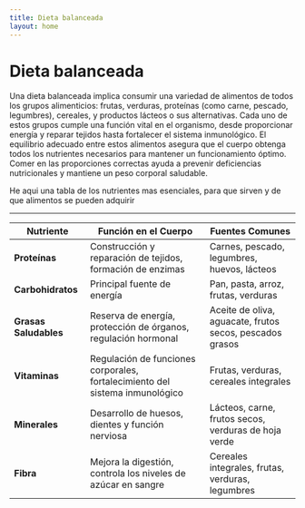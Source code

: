 ```yaml
---
title: Dieta balanceada
layout: home
---
```

# Dieta balanceada


Una dieta balanceada implica consumir una variedad de alimentos de todos los grupos alimenticios:
frutas, verduras, proteínas (como carne, pescado, legumbres), cereales, y productos lácteos o sus alternativas.
Cada uno de estos grupos cumple una función vital en el organismo, desde proporcionar energía y reparar tejidos
hasta fortalecer el sistema inmunológico. El equilibrio adecuado entre estos alimentos asegura que el cuerpo
obtenga todos los nutrientes necesarios para mantener un funcionamiento óptimo. Comer en las proporciones
correctas ayuda a prevenir deficiencias nutricionales y mantiene un peso corporal saludable.


He aqui una tabla de los nutrientes mas esenciales, para que sirven y de que alimentos se pueden adquirir

----

| **Nutriente**      | **Función en el Cuerpo**                                     | **Fuentes Comunes**                             |
|--------------------|--------------------------------------------------------------|-------------------------------------------------|
| **Proteínas**      | Construcción y reparación de tejidos, formación de enzimas   | Carnes, pescado, legumbres, huevos, lácteos     |
| **Carbohidratos**  | Principal fuente de energía                                   | Pan, pasta, arroz, frutas, verduras             |
| **Grasas Saludables**| Reserva de energía, protección de órganos, regulación hormonal | Aceite de oliva, aguacate, frutos secos, pescados grasos |
| **Vitaminas**      | Regulación de funciones corporales, fortalecimiento del sistema inmunológico | Frutas, verduras, cereales integrales           |
| **Minerales**      | Desarrollo de huesos, dientes y función nerviosa             | Lácteos, carne, frutos secos, verduras de hoja verde |
| **Fibra**          | Mejora la digestión, controla los niveles de azúcar en sangre | Cereales integrales, frutas, verduras, legumbres |

